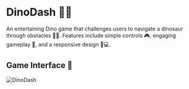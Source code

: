 # DinoDash 🦖🌟

An entertaining Dino game that challenges users to navigate a dinosaur through obstacles 🏃‍♂️. Features include simple controls 🎮, engaging gameplay 🎉, and a responsive design 📱💻.

## Game Interface 📸

![DinoDash](/DinoDash.png)
